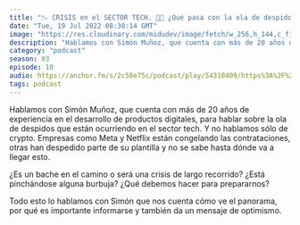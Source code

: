```yaml
---
title: "📉 CRISIS en el SECTOR TECH. 👨‍💻 ¿Qué pasa con la ola de despidos? Con Simón Muñoz - 03x10"
date: "Tue, 19 Jul 2022 08:30:14 GMT"
image: "https://res.cloudinary.com/midudev/image/fetch/w_256,h_144,c_fill,f_auto/https://d3t3ozftmdmh3i.cloudfront.net/production/podcast_uploaded_episode400/7340239/7340239-1656780703507-1f40b4a9d1b74.jpg"
description: "Hablamos con Simón Muñoz, que cuenta con más de 20 años de experiencia en el desarrollo de productos digitales, para hablar sobre la ola de despidos que están ocurriendo en el sect"
category: "podcast"
season: 03
episode: 10
audio: https://anchor.fm/s/2c58e75c/podcast/play/54310409/https%3A%2F%2Fd3ctxlq1ktw2nl.cloudfront.net%2Fstaging%2F2022-6-2%2Fe121fed2-6ab4-a405-efe0-16ecfa65247d.mp3
tags: podcast
---
```


<p>Hablamos con Simón Muñoz, que cuenta con más de 20 años de experiencia en el desarrollo de productos digitales, para hablar sobre la ola de despidos que están ocurriendo en el sector tech. Y no hablamos sólo de crypto. Empresas como Meta y Netflix están congelando las contrataciones, otras han despedido parte de su plantilla y no se sabe hasta dónde va a llegar esto.</p>
<p>¿Es un bache en el camino o será una crisis de largo recorrido? ¿Está pinchándose alguna burbuja? ¿Qué debemos hacer para prepararnos?</p>
<p>Todo esto lo hablamos con Simón que nos cuenta cómo ve el panorama, por qué es importante informarse y también da un mensaje de optimismo.</p>
